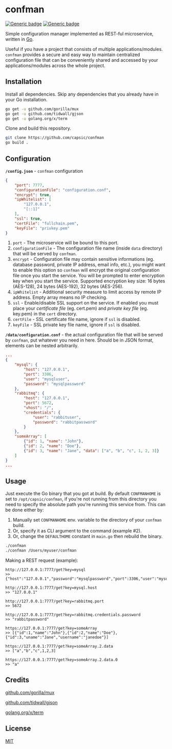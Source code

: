 
# confman
[![Generic badge](https://img.shields.io/badge/License-MIT-blue.svg)](https://github.com/capsic/confman/blob/main/LICENSE) [![Generic badge](https://img.shields.io/badge/Made_with-Go-green.svg)](https://go.dev)

Simple configuration manager implemented as REST-ful microservice, written in [Go](https://go.dev/).

Useful if you have a project that consists of multiple applications/modules. `confman` provides a secure and easy way to maintain centralized configuration file that can be conveniently shared and accessed by your applications/modules across the whole project.

## Installation

Install all dependencies.
Skip any dependencies that you already have in your Go installation.

```bash
go get -u github.com/gorilla/mux
go get -u github.com/tidwall/gjson
go get -u golang.org/x/term
```

Clone and build this repository.

```bash
git clone https://github.com/capsic/confman
go build .
```

## Configuration
**`/config.json`** - `confman` configuration

```json
{
    "port": 7777,
    "configurationFile": "configuration.conf",
    "encrypt": true,
    "ipWhitelist": [
        "127.0.0.1",
        "[::1]"
    ],
    "ssl": true,
    "certFile": "fullchain.pem",
    "keyFile": "privkey.pem"
}
```
1. `port` - The microservice will be bound to this port.
2. `configurationFile` - The configuration file name (inside `data` directory) that will be served by `confman`.
3. `encrypt` - Configuration file may contain sensitive informations (eg. database password, private IP address, email info, etc.), you might want to enable this option so `confman` will encrypt the original configuration file once you start the service. You will be prompted to enter encryption key when you start the service.
Supported encryption key size: 16 bytes (AES-128), 24 bytes (AES-192), 32 bytes (AES-256). 
4. `ipWhitelist` - Additional security measure to limit access by remote IP address. Empty array means no IP checking.
5. `ssl` - Enable/disable SSL support on the service. If enabled you must place your *certificate file* (eg. cert.pem) and *private key file* (eg. key.pem) in the `cert` directory.
6. `certFile` - SSL certificate file name, ignore if `ssl` is disabled.
7. `keyFile` - SSL private key file name, ignore if `ssl` is disabled.


**`/data/configuration.conf`** - the actual configuration file that will be served by `confman`, put whatever you need in here. Should be in JSON format, elements can be nested arbitrarily.
```json
...
{
    "mysql": {
        "host": "127.0.0.1",
        "port": 3306,
        "user": "mysqluser",
        "password": "mysqlpassword"
    },
    "rabbitmq": {
        "host": "127.0.0.1",
        "port": 5672,
        "vhost": "/",
        "credentials": {
            "user": "rabbituser",
            "password": "rabbitpassword"
        }
    },
    "someArray": [
        {"id": 1, "name": "John"},
        {"id": 2, "name": "Doe"},
        {"id": 3, "name": "Jane", "data": ["a", "b", "c", 1, 2, 3]}
    ]
}
...
```

## Usage

Just execute the Go binary that you got at build.
By default `CONFMANHOME` is set to `/opt/capsic/confman`, if you're not running from this directory you need to specify the absolute path you're running this service from. This can be done either by:

1. Manually set `CONFMANHOME` env. variable to the directory of your `confman` build.
2. Or, specify it as CLI argument to the command (example #2).
3. Or, change the `DEFAULTHOME` constant in `main.go` then rebuild the binary.

```bash
./confman
./confman /Users/myuser/confman
```

Making a REST request (example):
```
http://127.0.0.1:7777/get?key=mysql
>> {"host":"127.0.0.1","password":"mysqlpassword","port":3306,"user":"mysqluser"}

http://127.0.0.1:7777/get?key=mysql.host
>> "127.0.0.1"

http://127.0.0.1:7777/get?key=rabbitmq.port
>> 5672

http://127.0.0.1:7777/get?key=rabbitmq.credentials.password
>> "rabbitpassword"

https://127.0.0.1:7777/get?key=someArray
>> [{"id":1,"name":"John"},{"id":2,"name":"Doe"},{"id":3,"uname":"Jane","username":"janedoe"}]

https://127.0.0.1:7777/get?key=someArray.2.data
>> ["a","b","c",1,2,3]

https://127.0.0.1:7777/get?key=someArray.2.data.0
>> "a"
```

## Credits
[github.com/gorilla/mux](https://github.com/gorilla/mux)

[github.com/tidwall/gjson](https://github.com/tidwall/gjson)

[golang.org/x/term](https://pkg.go.dev/golang.org/x/term)


## License
[MIT](https://github.com/capsic/confman/blob/main/LICENSE)

